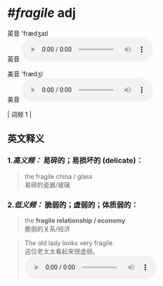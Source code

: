 # ***\#fragile*** adj
英音 'frædʒaɪl  
英音
<audio src="./media/fragile-B.aac" controls="controls"></audio>

美音 'frædʒl  
美音
<audio src="./media/fragile.aac" controls="controls"></audio>



| 词频 1 |  

英文释义
---
### 1.*高义频：* **易碎的；易损坏的 (delicate)：**  

 > the fragile china / glass   
 > 易碎的瓷器/玻璃    

### 2.*低义频：* **脆弱的；虚弱的；体质弱的：**  

 > the **fragile relationship / economy**  
 > 脆弱的关系/经济    

 > The old lady looks very fragile.  
 > 这位老太太看起来很虚弱。    
<audio src="./media/fragile-2.aac" controls="controls"></audio>


